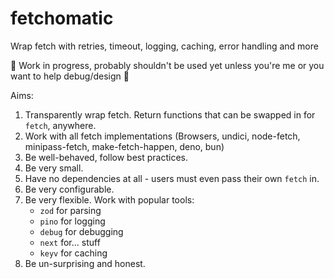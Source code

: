 # fetchomatic

Wrap fetch with retries, timeout, logging, caching, error handling and more

🚧 Work in progress, probably shouldn't be used yet unless you're me or you want to help debug/design 🚧

Aims:

1. Transparently wrap fetch. Return functions that can be swapped in for `fetch`, anywhere.
1. Work with all fetch implementations (Browsers, undici, node-fetch, minipass-fetch, make-fetch-happen, deno, bun)
1. Be well-behaved, follow best practices.
1. Be very small.
1. Have no dependencies at all - users must even pass their own `fetch` in.
1. Be very configurable.
1. Be very flexible. Work with popular tools:
    - `zod` for parsing
    - `pino` for logging
    - `debug` for debugging
    - `next` for... stuff
    - `keyv` for caching
1. Be un-surprising and honest.

